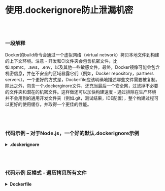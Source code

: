# 使用.dockerignore防止泄漏机密

<br/><br/>

### 一段解释

Docker的build命令会通过一个虚拟网络（virtual network）拷贝本地文件到构建的上下文环境。注意 - 开发和CI文件夹会包含机密文件，比如.npmrc，.aws，.env，以及其他一些敏感文件。最终，Docker镜像可能会包含机密信息，并在不安全的区域暴露它们（例如，Docker repository，partners servers）。一个更好的方式是，Dockerfile应该明确地描述哪些文件需要被复制。除此之外，包含一个.dockerginore文件，还充当最后一个安全网，过滤掉不必要的文件夹和潜在的机密文件。这样做还可以加快构建速度 - 通过排除在生产环境并不会用到的通用开发文件夹（例如.git，测试结果，IDE配置），整个构建过程可以更好的使用缓存，并取得一个更佳的性能。

<br/><br/>

### 代码示例 – 对于Node.js，一个好的默认.dockerignore示例

<details>
<summary><strong>.dockerignore</strong></summary>

```
**/node_modules/
**/.git
**/README.md
**/LICENSE
**/.vscode
**/npm-debug.log
**/coverage
**/.env
**/.editorconfig
**/.aws
**/dist
```

</details>

<br/><br/>

### 代码示例 反模式 - 遍历拷贝所有文件

<details>
<summary><strong>Dockerfile</strong></summary>

```dockerfile
FROM node:12-slim AS build

WORKDIR /usr/src/app
# 下一行拷贝所有文件
COPY . .

# 剩余部分

```

</details>
